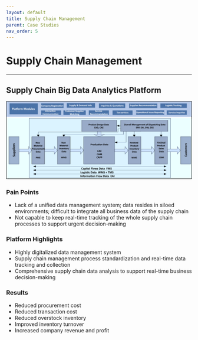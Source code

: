 ```yaml
---
layout: default
title: Supply Chain Management
parent: Case Studies
nav_order: 5
---
```


# Supply Chain Management

---

## Supply Chain Big Data Analytics Platform

![Supply Chain](./Supply_Chain.png)

### Pain Points

- Lack of a unified data management system; data resides in siloed environments; difficult to integrate all business data of the supply chain
- Not capable to keep real-time tracking of the whole supply chain processes to support urgent decision-making

### Platform Highlights

- Highly digitalized data management system
- Supply chain management process standardization and real-time data tracking and collection
- Comprehensive supply chain data analysis to support real-time business decision-making

### Results

- Reduced procurement cost
- Reduced transaction cost
- Reduced overstock inventory
- Improved inventory turnover
- Increased company revenue and profit
